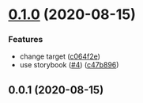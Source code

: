 # [0.1.0](https://github.com/tyankatsu0105/spinach-components/compare/v0.0.1...v0.1.0) (2020-08-15)


### Features

* change target ([c064f2e](https://github.com/tyankatsu0105/spinach-components/commit/c064f2e6b0b1b685111586ad0c2e78d4a7f96a80))
* use storybook ([#4](https://github.com/tyankatsu0105/spinach-components/issues/4)) ([c47b896](https://github.com/tyankatsu0105/spinach-components/commit/c47b896f56106857722015a6179ce089e0d80345))



## 0.0.1 (2020-08-15)



